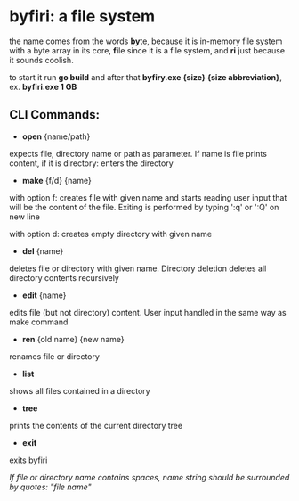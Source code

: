 # byfiri: a file system

the name comes from the words **by**te, because it is in-memory file system with a byte array in its core, **fi**le since it is a file system, and **ri** just because it sounds coolish.

to start it run **go build** and after that **byfiry.exe {size} {size abbreviation}**, ex. **byfiri.exe 1 GB**

## CLI Commands:

-   **open** {name/path}

expects file, directory name or path as parameter. If name is file prints content, if it is directory: enters the directory

-   **make** {f/d} {name}

with option f: creates file with given name and starts reading user input that will be the content of the file. Exiting is performed by typing ':q' or ':Q' on new line

with option d: creates empty directory with given name

-   **del** {name}

deletes file or directory with given name. Directory deletion deletes all directory contents recursively

-   **edit** {name}

edits file (but not directory) content. User input handled in the same way as make command

-   **ren** {old name} {new name}

renames file or directory

-   **list**

shows all files contained in a directory

-   **tree**

prints the contents of the current directory tree

-   **exit**

exits byfiri

_If file or directory name contains spaces, name string should be surrounded by quotes: "file name"_
